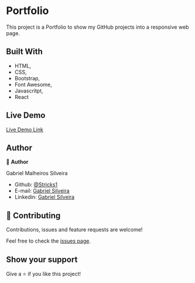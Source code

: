# Portfolio

This project is a Portfolio to show my GitHub projects into a responsive web page.


## Built With

   - HTML,
   - CSS,
   - Bootstrap,
   - Font Awesome,
   - Javascritpt,
   - React

## Live Demo

[Live Demo Link](https://gabrielsilveira.me)

## Author

👤 **Author**

Gabriel Malheiros Silveira

- Github: [@Stricks1](https://github.com/Stricks1)
- E-mail: [Gabriel Silveira](mailto:gmalheiross@gmail.com)
- Linkedin: [Gabriel Silveira](https://linkedin.com/in/gabriel-malheiros-silveira/)

## 🤝 Contributing

Contributions, issues and feature requests are welcome!

Feel free to check the [issues page](issues/).

## Show your support

Give a ⭐️ if you like this project!